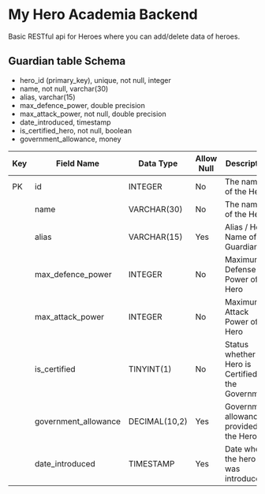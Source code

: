 # My Hero Academia Backend

Basic RESTful api for Heroes where you can add/delete data of heroes.

## Guardian table Schema

- hero_id (primary_key), unique, not null, integer
- name, not null, varchar(30)
- alias, varchar(15)
- max_defence_power, double precision
- max_attack_power, not null, double precision
- date_introduced, timestamp
- is_certified_hero, not null, boolean
- government_allowance, money


|Key| Field Name          | Data Type       | Allow Null | Description                     |
|---|---------------------|---------------------|------------|---------------------------------|
|PK | id                  | INTEGER         | No         | The name of the Hero           |
|   | name                | VARCHAR(30)     | No         | The name of the Hero           |
|   | alias               | VARCHAR(15)     | Yes        | Alias / Hero Name of the Guardian       |
|   | max_defence_power   | INTEGER         | No         | Maximum Defense Power  of Hero         |
|   | max_attack_power    | INTEGER         | No         | Maximum Attack Power of Hero           |
|   | is_certified        | TINYINT(1)      | No         | Status whether Hero is Certified by the Government         |
|  | government_allowance| DECIMAL(10,2)   | Yes        | Government allowance provided to the Hero           |
|  | date_introduced     | TIMESTAMP       | Yes        | Date when the hero was introduced |